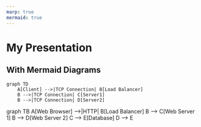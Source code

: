 ```yaml
---
marp: true
mermaid: true
---
```


# My Presentation

## With Mermaid Diagrams

```mermaid
graph TD
    A[Client] -->|TCP Connection| B[Load Balancer]
    B -->|TCP Connection| C[Server1]
    B -->|TCP Connection| D[Server2]
```

<div class="mermaid">
graph TB
    A[Web Browser] -->|HTTP| B[Load Balancer]
    B --> C[Web Server 1]
    B --> D[Web Server 2]
    C --> E[Database]
    D --> E
</div>
